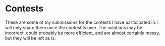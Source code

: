 # Contests #

These are some of my submissions for the contests I have participated in.
I will only share them once the contest is over.
The solutions may be incorrect, could probably be more efficient, and are almost certainly messy, but they will be left as is.